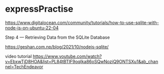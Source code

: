 # expressPractise

https://www.digitalocean.com/community/tutorials/how-to-use-sqlite-with-node-js-on-ubuntu-22-04

Step 4 — Retrieving Data from the SQLite Database

https://geshan.com.np/blog/2021/10/nodejs-sqlite/

video tutorial
https://www.youtube.com/watch?v=EbxwTjD8HOA&list=PL84tBTIF9oqIka86oSQwNoziQ9ONTSXu1&ab_channel=TechEndeavor